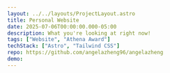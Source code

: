 ```yaml
---
layout: ../../layouts/ProjectLayout.astro
title: Personal Website
date: 2025-07-06T00:00:00.000-05:00
description: What you're looking at right now!
tags: ["Website", "Athena Award"]
techStack: ["Astro", "Tailwind CSS"]
repo: https://github.com/angelazheng96/angelazheng
demo: 
---
```

